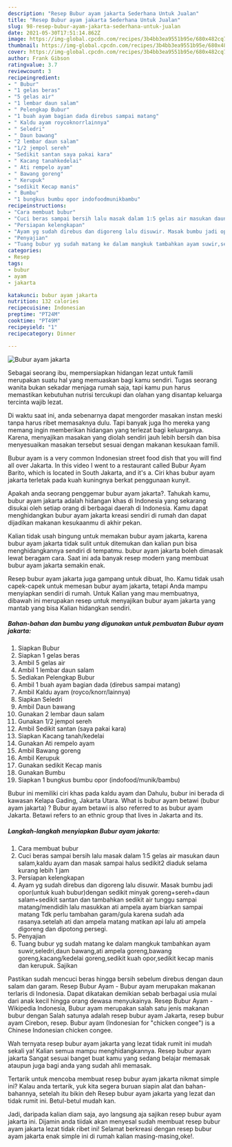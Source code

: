 ```yaml
---
description: "Resep Bubur ayam jakarta Sederhana Untuk Jualan"
title: "Resep Bubur ayam jakarta Sederhana Untuk Jualan"
slug: 98-resep-bubur-ayam-jakarta-sederhana-untuk-jualan
date: 2021-05-30T17:51:14.862Z
image: https://img-global.cpcdn.com/recipes/3b4bb3ea9551b95e/680x482cq70/bubur-ayam-jakarta-foto-resep-utama.jpg
thumbnail: https://img-global.cpcdn.com/recipes/3b4bb3ea9551b95e/680x482cq70/bubur-ayam-jakarta-foto-resep-utama.jpg
cover: https://img-global.cpcdn.com/recipes/3b4bb3ea9551b95e/680x482cq70/bubur-ayam-jakarta-foto-resep-utama.jpg
author: Frank Gibson
ratingvalue: 3.7
reviewcount: 3
recipeingredient:
- " Bubur"
- "1 gelas beras"
- "5 gelas air"
- "1 lembar daun salam"
- " Pelengkap Bubur"
- "1 buah ayam bagian dada direbus sampai matang"
- " Kaldu ayam roycoknorrlainnya"
- " Seledri"
- " Daun bawang"
- "2 lembar daun salam"
- "1/2 jempol sereh"
- "Sedikit santan saya pakai kara"
- " Kacang tanahkedelai"
- " Ati rempelo ayam"
- " Bawang goreng"
- " Kerupuk"
- "sedikit Kecap manis"
- " Bumbu"
- "1 bungkus bumbu opor indofoodmunikbambu"
recipeinstructions:
- "Cara membuat bubur"
- "Cuci beras sampai bersih lalu masak dalam 1:5 gelas air masukan daun salam,kaldu ayam dan masak sampai halus sedikit2 diaduk selama kurang lebih 1 jam"
- "Persiapan kelengkapan"
- "Ayam yg sudah direbus dan digoreng lalu disuwir. Masak bumbu jadi opor(untuk kuah bubur)dengan sedikit minyak goreng+sereh+daun salam+sedikit santan dan tambahkan sedikit air tunggu sampai matang/mendidih lalu masukkan ati ampela ayam biarkan sampai matang Tdk perlu tambahan garam/gula karena sudah ada rasanya.setelah ati dan ampela matang matikan api lalu ati ampela digoreng dan dipotong persegi."
- "Penyajian"
- "Tuang bubur yg sudah matang ke dalam mangkuk tambahkan ayam suwir,seledri,daun bawang,ati ampela goreng,bawang goreng,kacang/kedelai goreng,sedikit kuah opor,sedikit kecap manis dan kerupuk. Sajikan"
categories:
- Resep
tags:
- bubur
- ayam
- jakarta

katakunci: bubur ayam jakarta 
nutrition: 132 calories
recipecuisine: Indonesian
preptime: "PT24M"
cooktime: "PT49M"
recipeyield: "1"
recipecategory: Dinner

---
```



![Bubur ayam jakarta](https://img-global.cpcdn.com/recipes/3b4bb3ea9551b95e/680x482cq70/bubur-ayam-jakarta-foto-resep-utama.jpg)

Sebagai seorang ibu, mempersiapkan hidangan lezat untuk famili merupakan suatu hal yang memuaskan bagi kamu sendiri. Tugas seorang  wanita bukan sekadar menjaga rumah saja, tapi kamu pun harus memastikan kebutuhan nutrisi tercukupi dan olahan yang disantap keluarga tercinta wajib lezat.

Di waktu  saat ini, anda sebenarnya dapat mengorder masakan instan meski tanpa harus ribet memasaknya dulu. Tapi banyak juga lho mereka yang memang ingin memberikan hidangan yang terlezat bagi keluarganya. Karena, menyajikan masakan yang diolah sendiri jauh lebih bersih dan bisa menyesuaikan masakan tersebut sesuai dengan makanan kesukaan famili. 

Bubur ayam is a very common Indonesian street food dish that you will find all over Jakarta. In this video I went to a restaurant called Bubur Ayam Barito, which is located in South Jakarta, and it&#39;s a. Ciri khas bubur ayam jakarta terletak pada kuah kuningnya berkat penggunaan kunyit.

Apakah anda seorang penggemar bubur ayam jakarta?. Tahukah kamu, bubur ayam jakarta adalah hidangan khas di Indonesia yang sekarang disukai oleh setiap orang di berbagai daerah di Indonesia. Kamu dapat menghidangkan bubur ayam jakarta kreasi sendiri di rumah dan dapat dijadikan makanan kesukaanmu di akhir pekan.

Kalian tidak usah bingung untuk memakan bubur ayam jakarta, karena bubur ayam jakarta tidak sulit untuk ditemukan dan kalian pun bisa menghidangkannya sendiri di tempatmu. bubur ayam jakarta boleh dimasak lewat beragam cara. Saat ini ada banyak resep modern yang membuat bubur ayam jakarta semakin enak.

Resep bubur ayam jakarta juga gampang untuk dibuat, lho. Kamu tidak usah capek-capek untuk memesan bubur ayam jakarta, tetapi Anda mampu menyiapkan sendiri di rumah. Untuk Kalian yang mau membuatnya, dibawah ini merupakan resep untuk menyajikan bubur ayam jakarta yang mantab yang bisa Kalian hidangkan sendiri.

<!--inarticleads1-->

##### Bahan-bahan dan bumbu yang digunakan untuk pembuatan Bubur ayam jakarta:

1. Siapkan  Bubur
1. Siapkan 1 gelas beras
1. Ambil 5 gelas air
1. Ambil 1 lembar daun salam
1. Sediakan  Pelengkap Bubur
1. Ambil 1 buah ayam bagian dada (direbus sampai matang)
1. Ambil  Kaldu ayam (royco/knorr/lainnya)
1. Siapkan  Seledri
1. Ambil  Daun bawang
1. Gunakan 2 lembar daun salam
1. Gunakan 1/2 jempol sereh
1. Ambil Sedikit santan (saya pakai kara)
1. Siapkan  Kacang tanah/kedelai
1. Gunakan  Ati rempelo ayam
1. Ambil  Bawang goreng
1. Ambil  Kerupuk
1. Gunakan sedikit Kecap manis
1. Gunakan  Bumbu
1. Siapkan 1 bungkus bumbu opor (indofood/munik/bambu)


Bubur ini memiliki ciri khas pada kaldu ayam dan Dahulu, bubur ini berada di kawasan Kelapa Gading, Jakarta Utara. What is bubur ayam betawi (bubur ayam jakarta) ? Bubur ayam betawi is also referred to as bubur ayam Jakarta. Betawi refers to an ethnic group that lives in Jakarta and its. 

<!--inarticleads2-->

##### Langkah-langkah menyiapkan Bubur ayam jakarta:

1. Cara membuat bubur
1. Cuci beras sampai bersih lalu masak dalam 1:5 gelas air masukan daun salam,kaldu ayam dan masak sampai halus sedikit2 diaduk selama kurang lebih 1 jam
1. Persiapan kelengkapan
1. Ayam yg sudah direbus dan digoreng lalu disuwir. Masak bumbu jadi opor(untuk kuah bubur)dengan sedikit minyak goreng+sereh+daun salam+sedikit santan dan tambahkan sedikit air tunggu sampai matang/mendidih lalu masukkan ati ampela ayam biarkan sampai matang Tdk perlu tambahan garam/gula karena sudah ada rasanya.setelah ati dan ampela matang matikan api lalu ati ampela digoreng dan dipotong persegi.
1. Penyajian
1. Tuang bubur yg sudah matang ke dalam mangkuk tambahkan ayam suwir,seledri,daun bawang,ati ampela goreng,bawang goreng,kacang/kedelai goreng,sedikit kuah opor,sedikit kecap manis dan kerupuk. Sajikan


Pastikan sudah mencuci beras hingga bersih sebelum direbus dengan daun salam dan garam. Resep Bubur Ayam - Bubur ayam merupakan makanan terlaris di Indonesia. Dapat dikatakan demikian sebab berbagai usia mulai dari anak kecil hingga orang dewasa menyukainya. Resep Bubur Ayam - Wikipedia Indonesia, Bubur ayam merupakan salah satu jenis makanan bubur dengan Salah satunya adalah resep bubur ayam Jakarta, resep bubur ayam Cirebon, resep. Bubur ayam (Indonesian for &#34;chicken congee&#34;) is a Chinese Indonesian chicken congee. 

Wah ternyata resep bubur ayam jakarta yang lezat tidak rumit ini mudah sekali ya! Kalian semua mampu menghidangkannya. Resep bubur ayam jakarta Sangat sesuai banget buat kamu yang sedang belajar memasak ataupun juga bagi anda yang sudah ahli memasak.

Tertarik untuk mencoba membuat resep bubur ayam jakarta nikmat simple ini? Kalau anda tertarik, yuk kita segera buruan siapin alat dan bahan-bahannya, setelah itu bikin deh Resep bubur ayam jakarta yang lezat dan tidak rumit ini. Betul-betul mudah kan. 

Jadi, daripada kalian diam saja, ayo langsung aja sajikan resep bubur ayam jakarta ini. Dijamin anda tiidak akan menyesal sudah membuat resep bubur ayam jakarta lezat tidak ribet ini! Selamat berkreasi dengan resep bubur ayam jakarta enak simple ini di rumah kalian masing-masing,oke!.

